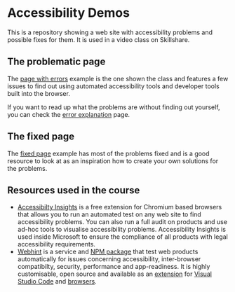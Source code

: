# Accessibility Demos

This is a repository showing a web site with accessibility problems and possible fixes for them. It is used in a video class on Skillshare.

## The problematic page

The [page with errors](https://codepo8.github.io/a11y-demos/page-with-errors.html) example is the one shown the class and features a few issues to find out using automated accessibility tools and developer tools built into the browser.

If you want to read up what the problems are without finding out yourself, you can check the [error explanation](docs/error-explanations.md) page.

## The fixed page

The [fixed page](https://codepo8.github.io/a11y-demos/page-fixed.html) example has most of the problems fixed and is a good resource to look at as an inspiration how to create your own solutions for the problems.

## Resources used in the course

* [Accessibilty Insights](https://accessibility-insights.io) is a free extension for Chromium based browsers that allows you to run an automated test on any web site to find accessibility problems. You can also run a full audit on products and use ad-hoc tools to visualise accessibility problems. Accessibility Insights is used inside Microsoft to ensure the compliance of all products with legal accessibility requirements.
* [Webhint](https://webhint.io) is a service and [NPM package](https://www.npmjs.com/package/hint) that test web products automatically for issues concerning accessibility, inter-browser compatibilty, security, performance and app-readiness. It is highly customisable, open source and available as an [extension](https://marketplace.visualstudio.com/items?itemName=webhint.vscode-webhint) for [Visual Studio Code](https://code.visualstudio.com) and [browsers](https://webhint.io/docs/user-guide/extensions/extension-browser/).
